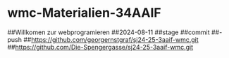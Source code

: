 # wmc-Materialien-34AAIF
##Willkomen zur webprogramieren 
##2024-08-11
##stage
##commit 
##-push
##https://github.com/georgernstgraf/sj24-25-3aaif-wmc.git
##https://github.com/Die-Spengergasse/sj24-25-3aaif-wmc.git
